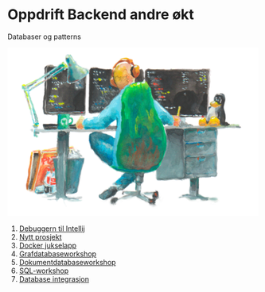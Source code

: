 # Oppdrift Backend andre økt

Databaser og patterns

![Utvikler](./../img/utvikler_ved_pulten.png)

1. [Debuggern til Intellij](./debugger.md)
1. [Nytt prosjekt](./nytt-prosjekt.md)
1. [Docker jukselapp](Docker_Jukselapp.md)
1. [Grafdatabaseworkshop](./Grafdatabaseworkshop.md)
1. [Dokumentdatabaseworkshop](./couchdb//Dokumentdatabaseworkshop.md)
1. [SQL-workshop]([./sql/oppgaver.html](https://bekk.github.io/oppdrift_backend/sql/oppgaver))
1. [Database integrasjon](./database-integrasjon.md)
